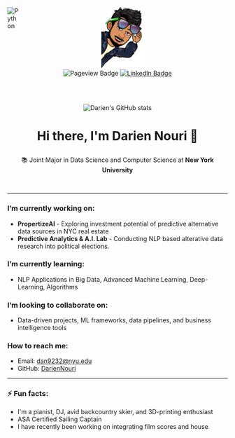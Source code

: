 
<img align="left" alt="Python" width="26px" src="https://raw.githubusercontent.com/jmnote/z-icons/master/svg/python.svg" />

<div id="header" align="center">
  <img src="profile_pic.png" width="100"/>
</div>

<div id="badges" align="center">

  <a> 
  <img src="https://komarev.com/ghpvc/?username=DarienNouri&style=for-the-badge&label=VIEWS" alt="Pageview Badge"/>
    </a>
<!--   <a href="https://www.darien.ai">
    <img src="https://img.shields.io/badge/Portfolio-ff69b4?style=for-the-badge&" alt="Portfolio Badge"/>
  </a> -->
  <a href="https://www.linkedin.com/in/darien-nouri/">
    <img src="https://img.shields.io/badge/LinkedIn-blue?style=for-the-badge&logo=linkedin&logoColor=white" alt="LinkedIn Badge"/>
  </a>
</div>

<br> <br>


<p align="center">
<img src="https://github-readme-stats.vercel.app/api?username=dariennouri&count_private=true&theme=tokyonight&hide=stars,prs,issues,contribs" alt="Darien's GitHub stats" width="400"/>

 <br> 
</p>

<p align="center"><h1 align="center"

><strong>Hi there, I'm Darien Nouri 👋</strong>
</h1>

<div align="center">
    📚 Joint Major in Data Science and Computer Science at <strong>New York University</strong>
</div>
</p>

<br>

---

###  I’m currently working on:
- **PropertizeAI** - Exploring investment potential of predictive alternative data sources in NYC real estate
- **Predictive Analytics & A.I. Lab** - Conducting NLP based alterative data research into political elections.

###  I’m currently learning:
- NLP Applications in Big Data, Advanced Machine Learning, Deep-Learning, Algorithms

###  I’m looking to collaborate on:
- Data-driven projects, ML frameworks, data pipelines, and business intelligence tools


###  How to reach me:
- Email: [dan9232@nyu.edu](mailto:dan9232@nyu.edu)
- GitHub: [DarienNouri](https://github.com/DarienNouri)

---

### ⚡ Fun facts:
- I'm a pianist, DJ, avid backcountry skier, and 3D-printing enthusiast
- ASA Certified Sailing Captain
- I have recently been working on integrating film scores and house


<!--add line spacing -->
<br> <br>


